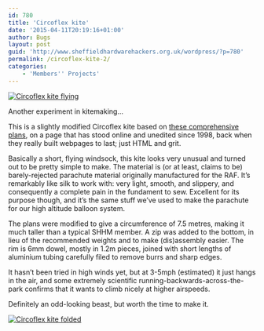 ```yaml
---
id: 780
title: 'Circoflex kite'
date: '2015-04-11T20:19:16+01:00'
author: Bugs
layout: post
guid: 'http://www.sheffieldhardwarehackers.org.uk/wordpress/?p=780'
permalink: /circoflex-kite-2/
categories:
    - 'Members'' Projects'
---
```


[![Circoflex kite flying](https://www.sheffieldhackspace.org.uk/wordpress/wp-content/uploads/2014/11/IMG_20140928_1720011.jpg)](https://www.sheffieldhackspace.org.uk/wordpress/wp-content/uploads/2014/11/IMG_20140928_1720011.jpg)

Another experiment in kitemaking…

This is a slightly modified Circoflex kite based on [these comprehensive plans](http://www.kiteplans.org/planos/circoflex3/original.html), on a page that has stood online and unedited since 1998, back when they really built webpages to last; just HTML and grit.

Basically a short, flying windsock, this kite looks very unusual and turned out to be pretty simple to make. The material is (or at least, claims to be) barely-rejected parachute material originally manufactured for the RAF. It’s remarkably like silk to work with: very light, smooth, and slippery, and consequently a complete pain in the fundament to sew. Excellent for its purpose though, and it’s the same stuff we’ve used to make the parachute for our high altitude balloon system.

The plans were modified to give a circumference of 7.5 metres, making it much taller than a typical SHHM member. A zip was added to the bottom, in lieu of the recommended weights and to make (dis)assembly easier. The rim is 6mm dowel, mostly in 1.2m pieces, joined with short lengths of aluminium tubing carefully filed to remove burrs and sharp edges.

It hasn’t been tried in high winds yet, but at 3-5mph (estimated) it just hangs in the air, and some extremely scientific running-backwards-across-the-park confirms that it wants to climb nicely at higher airspeeds.

Definitely an odd-looking beast, but worth the time to make it.

[![Circoflex kite folded](https://www.sheffieldhackspace.org.uk/wordpress/wp-content/uploads/2014/11/IMG_20140925_1854371.jpg)](https://www.sheffieldhackspace.org.uk/wordpress/wp-content/uploads/2014/11/IMG_20140925_1854371.jpg)